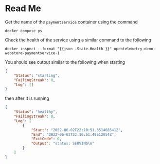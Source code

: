 # Read Me

Get the name of the `paymentservice` container using the command

```shell
docker compose ps
```

Check the health of the service using a similar command to the following

```shell
docker inspect --format "{{json .State.Health }}" opentelemetry-demo-webstore-paymentservice-1
```

You should see output similar to the following when starting

```json
{
    "Status": "starting",
    "FailingStreak": 0,
    "Log": []
}
```

then after it is running

```json
{
    "Status": "healthy",
    "FailingStreak": 0,
    "Log": [
        {
            "Start": "2022-06-02T22:10:51.351468541Z",
            "End": "2022-06-02T22:10:51.49512054Z",
            "ExitCode": 0,
            "Output": "status: SERVING\n"
        }
    ]
}
```
